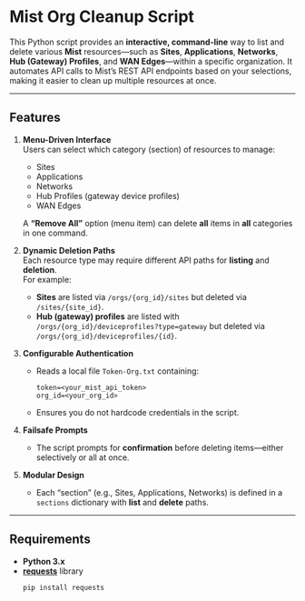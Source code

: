 # Mist Org Cleanup Script

This Python script provides an **interactive, command-line** way to list and delete various **Mist** resources—such as **Sites**, **Applications**, **Networks**, **Hub (Gateway) Profiles**, and **WAN Edges**—within a specific organization. It automates API calls to Mist’s REST API endpoints based on your selections, making it easier to clean up multiple resources at once.

---

## Features

1. **Menu-Driven Interface**  
   Users can select which category (section) of resources to manage:
   - Sites
   - Applications
   - Networks
   - Hub Profiles (gateway device profiles)
   - WAN Edges

   A **“Remove All”** option (menu item) can delete **all** items in **all** categories in one command.

2. **Dynamic Deletion Paths**  
   Each resource type may require different API paths for **listing** and **deletion**.  
   For example:
   - **Sites** are listed via `/orgs/{org_id}/sites` but deleted via `/sites/{site_id}`.
   - **Hub (gateway) profiles** are listed with `/orgs/{org_id}/deviceprofiles?type=gateway` but deleted via `/orgs/{org_id}/deviceprofiles/{id}`.

3. **Configurable Authentication**  
   - Reads a local file `Token-Org.txt` containing:
     ```
     token=<your_mist_api_token>
     org_id=<your_org_id>
     ```
   - Ensures you do not hardcode credentials in the script.

4. **Failsafe Prompts**  
   - The script prompts for **confirmation** before deleting items—either selectively or all at once.

5. **Modular Design**  
   - Each “section” (e.g., Sites, Applications, Networks) is defined in a `sections` dictionary with **list** and **delete** paths.

---

## Requirements

- **Python 3.x**
- [**requests**](https://pypi.org/project/requests/) library
  ```bash
  pip install requests
